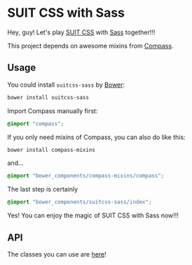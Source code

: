 # SUIT CSS with Sass

Hey, guy! Let's play [SUIT CSS](http://suitcss.github.io) with [Sass](http://sass-lang.com) together!!!

This project depends on awesome mixins from [Compass](http://compass-style.org).

## Usage

You could install `suitcss-sass` by [Bower](http://bower.io):

```bash
bower install suitcss-sass
```

Import Compass manually first:

```scss
@import "compass";
```

If you only need mixins of Compass, you can also do like this:

```bash
bower install compass-mixins
```

and...

```scss
@import "bower_components/compass-mixins/compass";
```

The last step is certainly

```scss
@import "bower_components/suitcss-sass/index";
```

Yes! You can enjoy the magic of SUIT CSS with Sass now!!!

## API

The classes you can use are [here](https://github.com/suitcss/suit/blob/master/doc/api.md)!
